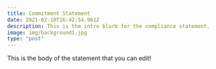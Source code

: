 ```yaml
---
title: Commitment Statement
date: 2021-02-10T16:42:54.961Z
description: This is the intro blurb for the compliance statement.
image: img/background1.jpg
type: "post"
---
```

This is the body of the statement that you can edit!